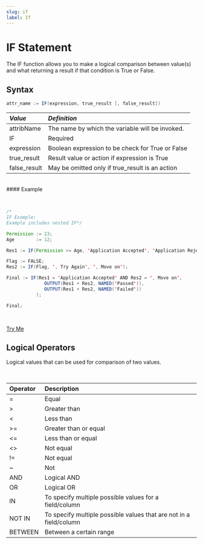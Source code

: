 ```yaml
---
slug: if
label: If
---
```


# IF Statement

The IF function allows you to make a logical comparison between value(s) and what returning a result if that condition is True or False.

## Syntax

```java
attr_name := IF(expression, true_result [, false_result])
```

| _Value_      | _Definition_                                     |
| :----------- | :----------------------------------------------- |
| attribName   | The name by which the variable will be invoked.  |
| IF           | Required                                         |
| expression   | Boolean expression to be check for True or False |
| true_result  | Result value or action if expression is True     |
| false_result | May be omitted only if true_result is an action  |

<br>
#### Example

<br>
<pre id = 'IfExp_1'>

```java
/*
IF Example:
Example includes nested IF*/

Permission := 23;
Age        := 12;

Res1 := IF(Permission >= Age, 'Application Accepted', 'Application Rejected');

Flag := FALSE;
Res2 := IF(Flag, ', Try Again', ', Move on');

Final := IF(Res1 = 'Application Accepted' AND Res2 = ', Move on',
              OUTPUT(Res1 + Res2, NAMED('Passed')),
              OUTPUT(Res1 + Res2, NAMED('Failed'))
           );

Final;

```

</pre>
<a class="trybutton" href="javascript:OpenECLEditor(['IfExp_1'])"> Try Me </a>

## Logical Operators

Logical values that can be used for comparison of two values.

</br>

| Operator | Description                                                        |
| :------- | :----------------------------------------------------------------- |
| =        | Equal                                                              |
| \>       | Greater than                                                       |
| <        | Less than                                                          |
| \>=      | Greater than or equal                                              |
| <=       | Less than or equal                                                 |
| <>       | Not equal                                                          |
| !=       | Not equal                                                          |
| ~        | Not                                                                |
| AND      | Logical AND                                                        |
| OR       | Logical OR                                                         |
| IN       | To specify multiple possible values for a field/column             |
| NOT IN   | To specify multiple possible values that are not in a field/column |
| BETWEEN  | Between a certain range                                            |
